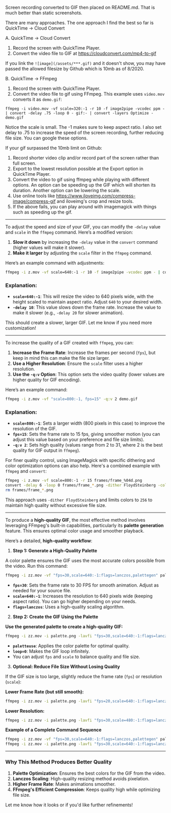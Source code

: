 Screen recording converted to GIF then placed on README.md. That is much better than static screenshots.

There are many approaches. The one approach I find the best so far is QuickTime -> Cloud Convert

A. QuickTime -> Cloud Convert
 1. Record the screen with QuickTime Player.
 2. Convert the video file to GIF at https://cloudconvert.com/mp4-to-gif

If you link the `![image](/assets/***.gif)` and it doesn't show, you may have passed the allowed filesize by Github which is 10mb as of 8/2020.

B. QuickTime -> FFmpeg
 1. Record the screen with QuickTime Player.
 2. Convert the video file to gif using FFmpeg. This example uses `video.mov` converts it as `demo.gif`:
```
ffmpeg -i video.mov -vf scale=320:-1 -r 10 -f image2pipe -vcodec ppm - | convert -delay .75 -loop 0 - gif:- | convert -layers Optimize - demo.gif
```

Notice the scale is small. The -1 makes sure to keep aspect ratio. I also set delay to .75 to increase the speed of the screen recording, further reducing file size. You can google these options.

If your gif surpassed the 10mb limit on Github:
1. Record shorter video clip and/or record part of the screen rather than full screen.
2. Export to the lowest resolution possible at the Export option in QuickTime Player.
3. Convert the video to gif using ffmpeg while playing with different options. An option can be speeding up the GIF which will shorten its duration. Another option can be lowering the scale.
4. Use online tools like https://www.iloveimg.com/compress-image/compress-gif and iloveimg's crop and resize tools.
5. If the above fails, you can play around with imagemagick with things such as speeding up the gif.

---

To adjust the speed and size of your GIF, you can modify the `-delay` value and `scale` in the `ffmpeg` command. Here’s a modified version:

1. **Slow it down** by increasing the `-delay` value in the `convert` command (higher values will make it slower).
2. **Make it larger** by adjusting the `scale` filter in the `ffmpeg` command.

Here’s an example command with adjustments:

```bash
ffmpeg -i z.mov -vf scale=640:-1 -r 10 -f image2pipe -vcodec ppm - | convert -delay 10 -loop 0 gif:- | convert -layers Optimize demo.gif
```

### Explanation:
- **`scale=640:-1`**: This will resize the video to 640 pixels wide, with the height scaled to maintain aspect ratio. Adjust `640` to your desired width.
- **`-delay 10`**: This value slows down the frame rate. Increase the value to make it slower (e.g., `-delay 20` for slower animation).

This should create a slower, larger GIF. Let me know if you need more customization!

---

To increase the quality of a GIF created with `ffmpeg`, you can:

1. **Increase the Frame Rate**: Increase the frames per second (`fps`), but keep in mind this can make the file size larger.
2. **Use a Higher Resolution**: Ensure the `scale` filter uses a higher resolution.
3. **Use the `-q:v` Option**: This option sets the video quality (lower values are higher quality for GIF encoding).

Here’s an example command:

```bash
ffmpeg -i z.mov -vf "scale=800:-1, fps=15" -q:v 2 demo.gif
```

### Explanation:
- **`scale=800:-1`**: Sets a larger width (800 pixels in this case) to improve the resolution of the GIF.
- **`fps=15`**: Sets the frame rate to 15 fps, giving smoother motion (you can adjust this value based on your preference and file size limits).
- **`-q:v 2`**: Sets high quality (values range from 2 to 31, where 2 is the best quality for GIF output in `ffmpeg`).

For finer quality control, using ImageMagick with specific dithering and color optimization options can also help. Here's a combined example with `ffmpeg` and `convert`:

```bash
ffmpeg -i z.mov -vf scale=800:-1 -r 15 frames/frame_%04d.png
convert -delay 6 -loop 0 frames/frame_*.png -dither FloydSteinberg -colors 256 -layers Optimize demo.gif
rm frames/frame_*.png
```

This approach uses `-dither FloydSteinberg` and limits colors to `256` to maintain high quality without excessive file size.

---

To produce a **high-quality GIF**, the most effective method involves leveraging FFmpeg's built-in capabilities, particularly its **palette generation** feature. This ensures optimal color usage and smoother playback.

Here’s a detailed, **high-quality workflow**:

1. **Step 1: Generate a High-Quality Palette**

A color palette ensures the GIF uses the most accurate colors possible from the video. Run this command:

```bash
ffmpeg -i zz.mov -vf "fps=30,scale=640:-1:flags=lanczos,palettegen" palette.png
```

- **`fps=30`**: Sets the frame rate to 30 FPS for smooth animation. Adjust as needed for your source file.
- **`scale=640:-1`**: Increases the resolution to 640 pixels wide (keeping aspect ratio). You can go higher depending on your needs.
- **`flags=lanczos`**: Uses a high-quality scaling algorithm.

2. **Step 2: Create the GIF Using the Palette**

**Use the generated palette to create a high-quality GIF:**

```bash
ffmpeg -i zz.mov -i palette.png -lavfi "fps=30,scale=640:-1:flags=lanczos [x]; [x][1:v] paletteuse" -loop 0 demo.gif
```

- **`paletteuse`**: Applies the color palette for optimal quality.
- **`loop=0`**: Makes the GIF loop infinitely.
- You can adjust `fps` and `scale` to balance quality and file size.

 3. **Optional: Reduce File Size Without Losing Quality**

If the GIF size is too large, slightly reduce the frame rate (`fps`) or resolution (`scale`):

 **Lower Frame Rate (but still smooth):**

```bash
ffmpeg -i zz.mov -i palette.png -lavfi "fps=20,scale=640:-1:flags=lanczos [x]; [x][1:v] paletteuse" -loop 0 demo.gif
```

**Lower Resolution:**

```bash
ffmpeg -i zz.mov -i palette.png -lavfi "fps=30,scale=480:-1:flags=lanczos [x]; [x][1:v] paletteuse" -loop 0 demo.gif
```

**Example of a Complete Command Sequence**

```bash
ffmpeg -i zz.mov -vf "fps=30,scale=640:-1:flags=lanczos,palettegen" palette.png
ffmpeg -i zz.mov -i palette.png -lavfi "fps=30,scale=640:-1:flags=lanczos [x]; [x][1:v] paletteuse" -loop 0 demo.gif
```

---

### Why This Method Produces Better Quality

1. **Palette Optimization**: Ensures the best colors for the GIF from the video.
2. **Lanczos Scaling**: High-quality resizing method avoids pixelation.
3. **Higher Frame Rate**: Makes animations smoother.
4. **FFmpeg's Efficient Compression**: Keeps quality high while optimizing file size.

Let me know how it looks or if you'd like further refinements!